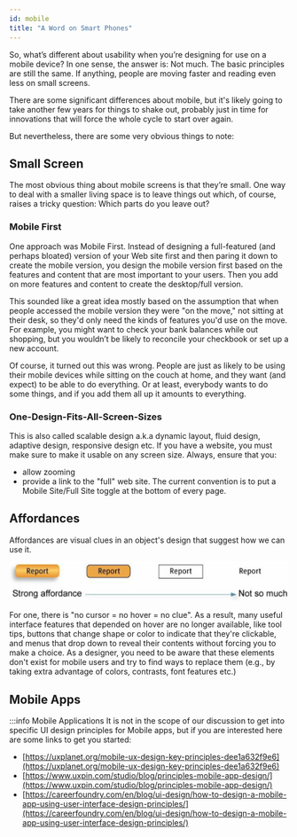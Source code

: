```yaml
---
id: mobile
title: "A Word on Smart Phones"
---
```


So, what’s different about usability when you’re designing for use on a
mobile device? In one sense, the answer is: Not much. The basic principles are still the same. If anything, people are moving faster and reading even less on small screens.

There are some significant differences about mobile, but it's likely going to take another few years for things to shake out, probably just in time for innovations that will force the whole cycle to start over again. 

But nevertheless, there are some very obvious things to note:

## Small Screen

The most obvious thing about mobile screens is that they’re small. One way to deal with a smaller living space is to leave things out which, of course, raises a tricky question: Which parts do you leave out? 

### Mobile First

One approach was Mobile First. Instead of designing a full-featured (and perhaps bloated) version of your Web site first and then paring it down to create the mobile version, you design the mobile version first based on the features and content that are most important to your users. Then you add on more features and content to create the desktop/full version.

This sounded like a great idea mostly based on the assumption that when people accessed the mobile version they were "on the move," not sitting at their desk, so they'd only need the kinds of features you'd use on the move. For example, you might want to check your bank balances while out shopping, but you wouldn’t be likely to reconcile your checkbook or set up a new account.

Of course, it turned out this was wrong. People are just as likely to be using
their mobile devices while sitting on the couch at home, and they want (and
expect) to be able to do everything. Or at least, everybody wants to do some
things, and if you add them all up it amounts to everything.

### One-Design-Fits-All-Screen-Sizes

This is also called scalable design a.k.a dynamic layout, fluid design, adaptive design, responsive design etc. If you have a website, you must make sure to make it usable on any screen size. Always, ensure that you:

* allow zooming
* provide a link to the "full" web site. The current convention is to put a Mobile Site/Full Site toggle at the bottom of every page.

## Affordances

Affordances are visual clues in an object's design that suggest how we can use it.

![](../../../static/img/usab42.jpg)

For one, there is "no cursor = no hover = no clue". As a result, many useful interface features that depended on hover are no longer available, like tool tips, buttons that change shape or color to indicate that they're clickable, and menus that drop down to reveal their contents without forcing you to make a choice. As a designer, you need to be aware that these elements don't exist for mobile users and try to find ways to replace them (e.g., by taking extra advantage of colors, contrasts, font features etc.)

## Mobile Apps

:::info Mobile Applications
It is not in the scope of our discussion to get into specific UI design principles for Mobile apps, but if you are interested here are some links to get you started:
* [https://uxplanet.org/mobile-ux-design-key-principles-dee1a632f9e6](https://uxplanet.org/mobile-ux-design-key-principles-dee1a632f9e6)
* [https://www.uxpin.com/studio/blog/principles-mobile-app-design/](https://www.uxpin.com/studio/blog/principles-mobile-app-design/)
* [https://careerfoundry.com/en/blog/ui-design/how-to-design-a-mobile-app-using-user-interface-design-principles/](https://careerfoundry.com/en/blog/ui-design/how-to-design-a-mobile-app-using-user-interface-design-principles/)



